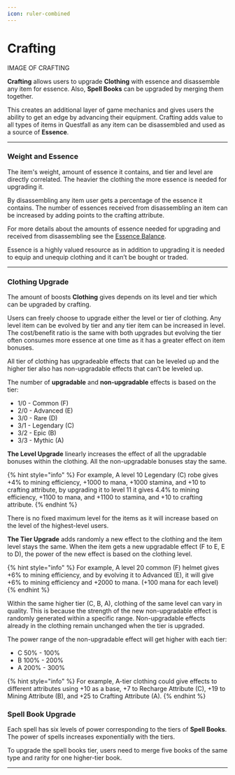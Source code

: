```yaml
---
icon: ruler-combined
---
```


# Crafting

IMAGE OF CRAFTING

**Crafting** allows users to upgrade **Clothing** with essence and disassemble any item for essence. Also, **Spell Books** can be upgraded by merging them together.

This creates an additional layer of game mechanics and gives users the ability to get an edge by advancing their equipment. Crafting adds value to all types of items in Questfall as any item can be disassembled and used as a source of **Essence**.

***

### Weight and Essence

The item's weight, amount of essence it contains, and tier and level are directly correlated. The heavier the clothing the more essence is needed for upgrading it.

By disassembling any item user gets a percentage of the essence it contains. The number of essences received from disassembling an item can be increased by adding points to the crafting attribute.

For more details about the amounts of essence needed for upgrading and received from disassembling see the [Essence Balance](character.md).

Essence is a highly valued resource as in addition to upgrading it is needed to equip and unequip clothing and it can’t be bought or traded.

***

### Clothing Upgrade

The amount of boosts **Clothing** gives depends on its level and tier which can be upgraded by crafting.

Users can freely choose to upgrade either the level or tier of clothing. Any level item can be evolved by tier and any tier item can be increased in level. The cost/benefit ratio is the same with both upgrades but evolving the tier often consumes more essence at one time as it has a greater effect on item bonuses.

All tier of clothing has upgradeable effects that can be leveled up and the higher tier also has non-upgradable effects that can’t be leveled up.

The number of **upgradable** and **non-upgradable** effects is based on the tier:

* 1/0 - Common (F)
* 2/0 - Advanced (E)
* 3/0 - Rare (D)
* 3/1 - Legendary (C)
* 3/2 - Epic (B)
* 3/3 - Mythic (A)

**The Level Upgrade** linearly increases the effect of all the upgradable bonuses within the clothing. All the non-upgradable bonuses stay the same.

{% hint style="info" %}
For example, A level 10 Legendary (C) robe gives +4% to mining efficiency, +1000 to mana, +1000 stamina, and +10 to crafting attribute, by upgrading it to level 11 it gives 4.4% to mining efficiency, +1100 to mana, and +1100 to stamina, and +10 to crafting attribute.
{% endhint %}

There is no fixed maximum level for the items as it will increase based on the level of the highest-level users.

**The Tier Upgrade** adds randomly a new effect to the clothing and the item level stays the same. When the item gets a new upgradable effect (F to E, E to D), the power of the new effect is based on the clothing level.

{% hint style="info" %}
For example, A level 20 common (F) helmet gives +6% to mining efficiency, and by evolving it to Advanced (E), it will give +6% to mining efficiency and +2000 to mana. (+100 mana for each level)
{% endhint %}

Within the same higher tier (C, B, A), clothing of the same level can vary in quality. This is because the strength of the new non-upgradable effect is randomly generated within a specific range. Non-upgradable effects already in the clothing remain unchanged when the tier is upgraded.

The power range of the non-upgradable effect will get higher with each tier:

* C 50% - 100%
* B 100% - 200%
* A 200% - 300%

{% hint style="info" %}
For example, A-tier clothing could give effects to different attributes using +10 as a base, +7 to Recharge Attribute (C), +19 to Mining Attribute (B), and +25 to Crafting Attribute (A).
{% endhint %}

### Spell Book Upgrade

Each spell has six levels of power corresponding to the tiers of **Spell Books**. The power of spells increases exponentially with the tiers.

To upgrade the spell books tier, users need to merge five books of the same type and rarity for one higher-tier book.

***
